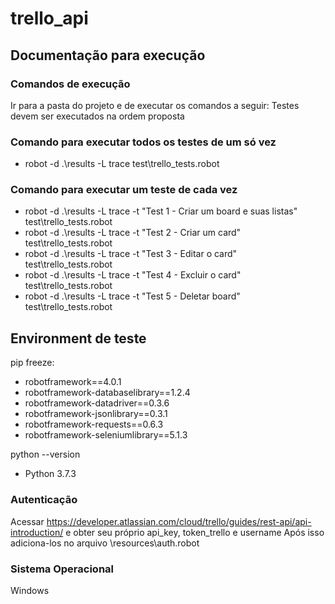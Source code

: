 # trello_api

## Documentação para execução

### Comandos de execução
Ir para a pasta do projeto e de executar os comandos a seguir:
Testes devem ser executados na ordem proposta

### Comando para executar todos os testes de um só vez
* robot -d .\results -L trace test\trello_tests.robot

### Comando para executar um teste de cada vez
* robot -d .\results -L trace -t "Test 1 - Criar um board e suas listas" test\trello_tests.robot
* robot -d .\results -L trace -t "Test 2 - Criar um card" test\trello_tests.robot
* robot -d .\results -L trace -t "Test 3 - Editar o card" test\trello_tests.robot
* robot -d .\results -L trace -t "Test 4 - Excluir o card" test\trello_tests.robot
* robot -d .\results -L trace -t "Test 5 - Deletar board" test\trello_tests.robot


## Environment de teste
pip freeze:
* robotframework==4.0.1
* robotframework-databaselibrary==1.2.4
* robotframework-datadriver==0.3.6
* robotframework-jsonlibrary==0.3.1
* robotframework-requests==0.6.3
* robotframework-seleniumlibrary==5.1.3

python --version
* Python 3.7.3

### Autenticação
Acessar https://developer.atlassian.com/cloud/trello/guides/rest-api/api-introduction/
e obter seu próprio api_key, token_trello e username
Após isso adiciona-los no arquivo \resources\auth.robot

### Sistema Operacional
Windows
